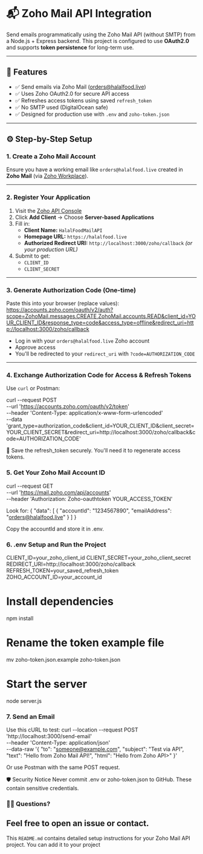 # 📬 Zoho Mail API Integration

Send emails programmatically using the Zoho Mail API (without SMTP) from a Node.js + Express backend. This project is configured to use **OAuth2.0** and supports **token persistence** for long-term use.

---

## 🔧 Features

- ✅ Send emails via Zoho Mail (orders@halalfood.live)
- ✅ Uses Zoho OAuth2.0 for secure API access
- ✅ Refreshes access tokens using saved `refresh_token`
- ✅ No SMTP used (DigitalOcean safe)
- ✅ Designed for production use with `.env` and `zoho-token.json`

---

## ⚙️ Step-by-Step Setup

### 1. Create a Zoho Mail Account
Ensure you have a working email like `orders@halalfood.live` created in **Zoho Mail** (via [Zoho Workplace](https://www.zoho.com/workplace/)).

---

### 2. Register Your Application

1. Visit the [Zoho API Console](https://api-console.zoho.com)
2. Click **Add Client** → Choose **Server-based Applications**
3. Fill in:
   - **Client Name:** `HalalFoodMailAPI`
   - **Homepage URL:** `https://halalfood.live`
   - **Authorized Redirect URI:** `http://localhost:3000/zoho/callback` *(or your production URL)*
4. Submit to get:
   - `CLIENT_ID`
   - `CLIENT_SECRET`

---

### 3. Generate Authorization Code (One-time)

Paste this into your browser (replace values):
https://accounts.zoho.com/oauth/v2/auth?scope=ZohoMail.messages.CREATE,ZohoMail.accounts.READ&client_id=YOUR_CLIENT_ID&response_type=code&access_type=offline&redirect_uri=http://localhost:3000/zoho/callback

- Log in with your `orders@halalfood.live` Zoho account
- Approve access
- You'll be redirected to your `redirect_uri` with `?code=AUTHORIZATION_CODE`

---

### 4. Exchange Authorization Code for Access & Refresh Tokens

Use `curl` or Postman:

curl --request POST \
  --url 'https://accounts.zoho.com/oauth/v2/token' \
  --header 'Content-Type: application/x-www-form-urlencoded' \
  --data 'grant_type=authorization_code&client_id=YOUR_CLIENT_ID&client_secret=YOUR_CLIENT_SECRET&redirect_uri=http://localhost:3000/zoho/callback&code=AUTHORIZATION_CODE'

📌 Save the refresh_token securely. You'll need it to regenerate access tokens.

### 5. Get Your Zoho Mail Account ID
curl --request GET \
  --url 'https://mail.zoho.com/api/accounts' \
  --header 'Authorization: Zoho-oauthtoken YOUR_ACCESS_TOKEN'

Look for:
{
  "data": [
    {
      "accountId": "1234567890",
      "emailAddress": "orders@halalfood.live"
    }
  ]
}

Copy the accountId and store it in .env.

### 6. .env Setup and Run the Project
CLIENT_ID=your_zoho_client_id
CLIENT_SECRET=your_zoho_client_secret
REDIRECT_URI=http://localhost:3000/zoho/callback
REFRESH_TOKEN=your_saved_refresh_token
ZOHO_ACCOUNT_ID=your_account_id

# Install dependencies
npm install

# Rename the token example file
mv zoho-token.json.example zoho-token.json

# Start the server
node server.js

### 7. Send an Email
Use this cURL to test:
curl --location --request POST 'http://localhost:3000/send-email' \
--header 'Content-Type: application/json' \
--data-raw '{
  "to": "someone@example.com",
  "subject": "Test via API",
  "text": "Hello from Zoho Mail API!",
  "html": "Hello from Zoho API>"
}'

Or use Postman with the same POST request.

🛡 Security Notice
Never commit .env or zoho-token.json to GitHub. These contain sensitive credentials.

### 🙋‍♂️ Questions?
Feel free to open an issue or contact.
---

This `README.md` contains detailed setup instructions for your Zoho Mail API project. You can add it to your project